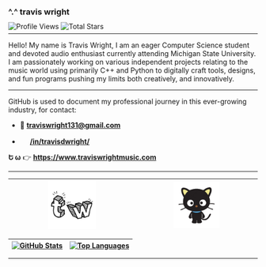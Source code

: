 ### ^.^ **travis wright**

<p style="margin-top: -5px;"></p>

![Profile Views](https://komarev.com/ghpvc/?username=travis-is-wright&style=flat&color=blueviolet&label=Profile+Views)
![Total Stars](https://img.shields.io/github/stars/travis-is-wright?logo=github&label=Total%20Stars&color=%23FAEE46)

<p style="margin-top: -8px;"></p>

---
Hello! My name is Travis Wright, I am an eager Computer Science student and devoted audio enthusiast currently attending Michigan State University. I am passionately working on various independent projects relating to the music world using primarily C++ and Python to digitally craft tools, designs, and fun programs pushing my limits both creatively, and innovatively. 

---

GitHub is used to document my professional journey in this ever-growing industry, for contact: 

- 📧 **traviswright131@gmail.com**

- <img src="https://cdn.jsdelivr.net/gh/devicons/devicon/icons/linkedin/linkedin-original.svg" width="16px" height="16px"> [**/in/travisdwright/**](https://www.linkedin.com/in/travisdwright/)

**Ե ω** 👉 **https://www.traviswrightmusic.com**

---
<img src="https://github.com/travis-is-wright/travis-is-wright/blob/main/tw%20logo%20email%20image.png" style="width: 40%"> | <img src="https://github.com/travis-is-wright/travis-is-wright/blob/main/chochocat.gif" style="width: 40%"> 
|-|-|

[![**GitHub Stats**](https://readme-stats.clckblog.space/api?username=travis-is-wright&theme=omni&icons=true&count_private=true)](https://skyline.github.com/travis-is-wright/2023) | [![**Top Languages**](https://readme-stats.clckblog.space/api/top-langs/?username=travis-is-wright&theme=omni&layout=compact&langs_count=8)](https://github.com/travis-is-wright?tab=repositories)
|-|-|

---
